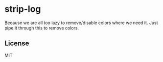 # strip-log

Because we are all too lazy to remove/disable colors where we need it. Just pipe it through this to remove colors.

## License

MIT
